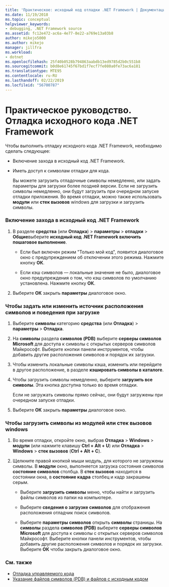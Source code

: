 ```yaml
---
title: 'Практическое: исходный код отладки .NET Framework | Документация Майкрософт'
ms.date: 11/19/2018
ms.topic: conceptual
helpviewer_keywords:
- debugging, .NET Framework source
ms.assetid: fc12e472-ac6a-4e77-8e22-a769e13a03b8
author: mikejo5000
ms.author: mikejo
manager: jillfra
ms.workload:
- dotnet
ms.openlocfilehash: 25f40b0528b794863aabdb13ed9785d2b0c551b8
ms.sourcegitcommit: b0d8e61745f67bd1f7ecf7fe080a0fe73ac6a181
ms.translationtype: MTE95
ms.contentlocale: ru-RU
ms.lasthandoff: 02/22/2019
ms.locfileid: "56700787"
---
```

# <a name="how-to-debug-net-framework-source"></a>Практическое руководство. Отладка исходного кода .NET Framework

Чтобы выполнить отладку исходного кода .NET Framework, необходимо сделать следующее:

- Включение захода в исходный код .NET Framework.

- Иметь доступ к символам отладки для кода.

  Вы можете загрузить отладочные символы немедленно, или задать параметры для загрузки более поздней версии. Если не загрузить символы немедленно, они будут загрузить при очередном запуске отладки приложения. Во время отладки, можно также использовать **модули** или **стек вызовов** windows для загрузки и загрузить символы.

### <a name="to-enable-stepping-into-net-framework-source"></a>Включение захода в исходный код .NET Framework

1. В разделе **средства** (или **Отладка**) > **параметры** > **отладки** > **Общие**выберите **исходный код .NET Framework включить пошаговое выполнение**.

   - Если был включен режим "Только мой код", появится диалоговое окно с предупреждением об отключении этого режима. Нажмите кнопку **ОК**.

   - Если кэш символов — локальные значение не было, диалоговое окно предупреждения о том, что кэш символов по умолчанию установлена. Нажмите кнопку **ОК**.

1. Выберите **ОК** закрыть **параметры** диалоговое окно.

### <a name="to-set-or-change-symbol-source-locations-and-loading-behavior"></a>Чтобы задать или изменить источник расположения символов и поведения при загрузке

1. Выберите **символы** категорию **средства** (или **Отладка**) > **параметры** > **Отладка**.

1. На **символы** раздела **символов (PDB)** выберите **серверы символов Microsoft** для доступа к символы с открытых серверов символов Майкрософт. Выберите кнопки панели инструментов, чтобы добавить другие расположения символов и порядок их загрузки.

1. Чтобы изменить локальные символы кэша, изменить или перейдите в другое расположение, в разделе **кэшировать символы в каталоге**.

1. Чтобы загрузить символы немедленно, выберите **загрузить все символы**. Эта кнопка доступна только во время отладки.

   Если не загружать символы прямо сейчас, они будут загружены при очередном запуске отладки.

1. Выберите **ОК** закрыть **параметры** диалоговое окно.

### <a name="to-load-symbols-from-the-modules-or-call-stack-windows"></a>Чтобы загрузить символы из модулей или стек вызовов windows

1. Во время отладки, откройте окно, выбрав **Отладка** > **Windows** > **модули** (или нажмите клавишу **Ctrl + Alt + U**) или **Отладка** > **Windows** > **стек вызовов** (**Ctrl + Alt + C**).

1. Щелкните правой кнопкой мыши модуль, для которого не загружены символы. В **модули** окно, выполняется загрузка состояния символов **состояние символов** столбца. В **стек вызовов** находится в состоянии окна, в **состояние кадра** столбец и кадр закрашены серым.

   - Выберите **загрузить символы** меню, чтобы найти и загрузить файлы символов из папки на компьютере.

   - Выберите **сведения о загрузке символов** для отображения расположения отладчик поиск символов.

   - Выберите **параметры символов** открыть **символы** страницы. На **символы** раздела **символов (PDB)** выберите **серверы символов Microsoft** для доступа к символы с открытых серверов символов Майкрософт. Выберите кнопки панели инструментов, чтобы добавить другие расположения символов и порядок их загрузки. Выберите **ОК** чтобы закрыть диалоговое окно.

### <a name="see-also"></a>См. также
- [Отладка управляемого кода](../debugger/debugging-managed-code.md)
- [Указание файлов символов (PDB) и файлов с исходным кодом](../debugger/specify-symbol-dot-pdb-and-source-files-in-the-visual-studio-debugger.md)